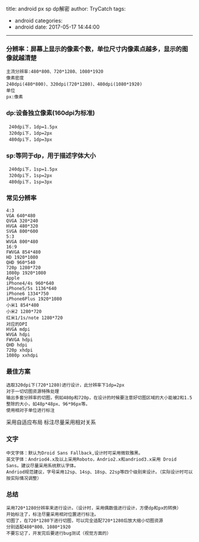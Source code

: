 title: android px sp dp解密
author: TryCatch
tags:
  - android
categories:
  - android
date: 2017-05-17 14:44:00
---
### 分辨率：屏幕上显示的像素个数，单位尺寸内像素点越多，显示的图像就越清楚
```
主流分辨率:480*800、720*1280、1080*1920
像素密度
240dpi(480*800)、320dpi(720*1280)、480dpi(1080*1920)
单位
px:像素
```
### dp:设备独立像素(160dpi为标准)
```
 240dpi下，1dp=1.5px
 320dpi下，1dp=2px
 480dpi下，1dp=3px
```
### sp:等同于dp，用于描述字体大小
```
 240dpi下，1sp=1.5px    
 320dpi下，1sp=2px
 480dpi下，1sp=3px
```
### 常见分辨率
```
4:3
VGA 640*480
QVGA 320*240
HVGA 480*320
SVGA 800*600
5:3
WVGA 800*480
16:9
FWVGA 854*480
HD 1920*1080
QHD 960*540
720p 1280*720
1080p 1920*1080
Apple
iPhone4/4s 960*640
iPhone5/5s 1136*640
iPhone6 1334*750
iPhone6Plus 1920*1080
小米1 854*480
小米2 1280*720
红米1/1s/note 1280*720
对应的DPI
HVGA mdpi
WVGA hdpi
FWVGA hdpi
QHD hdpi
720p xhdpi
1080p xxhdpi
```
### 最佳方案
```
选取320dpi下(720*1280)进行设计，此分辨率下1dp=2px
对于一切切图资源特殊处理
输出多套分辨率的切图，例如480p和720p，在设计的时候要注意好切图区域的大小能被2和1.5整除的大小，如48p*48px、96*96px等。
使用相对于单位进行标注
```

采用自适应布局
标注尽量采用相对关系
### 文字
```
中文字体：默认为Droid Sans Fallback,设计时可采用微软雅黑。
英文字体：Andriod4.x及以上采用Roboto，Andrio2.x和andriod3.x采用 Droid Sans。建议尽量采用系统默认字体。
Andriod规范建议，字号采用12sp、14sp、18sp、22sp等四个级别来设计。（实际设计时可以按实际情况调整）
```
### 总结
```
采用720*1280分辨率来进行设计。（设计时，采用偶数值进行设计，方便dp和px的转换）
开始标注了，标注尽量采用相对位置进行标注。
切图了，在720*1280下进行切图，可以完全适配720*1280后放大缩小切图资源
分别适配480*800、1080*1920
不要忘记了，开发完后要进行bug测试（视觉方面的）
```
